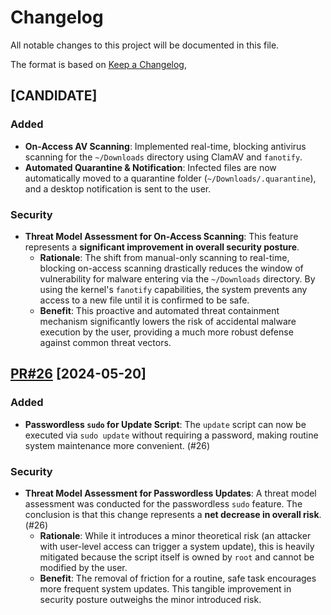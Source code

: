 # Changelog

All notable changes to this project will be documented in this file.

The format is based on [Keep a Changelog](https://keepachangelog.com/en/1.0.0/),

## [CANDIDATE]

### Added

-   **On-Access AV Scanning**: Implemented real-time, blocking antivirus scanning for the `~/Downloads` directory using ClamAV and `fanotify`.
-   **Automated Quarantine & Notification**: Infected files are now automatically moved to a quarantine folder (`~/Downloads/.quarantine`), and a desktop notification is sent to the user.

### Security

-   **Threat Model Assessment for On-Access Scanning**: This feature represents a **significant improvement in overall security posture**.
    -   **Rationale**: The shift from manual-only scanning to real-time, blocking on-access scanning drastically reduces the window of vulnerability for malware entering via the `~/Downloads` directory. By using the kernel's `fanotify` capabilities, the system prevents any access to a new file until it is confirmed to be safe.
    -   **Benefit**: This proactive and automated threat containment mechanism significantly lowers the risk of accidental malware execution by the user, providing a much more robust defense against common threat vectors.

## [PR#26](https://github.com/brabster/xubuntu-workstation/pull/26) [2024-05-20]

### Added

-   **Passwordless `sudo` for Update Script**: The `update` script can now be executed via `sudo update` without requiring a password, making routine system maintenance more convenient. (#26)

### Security

-   **Threat Model Assessment for Passwordless Updates**: A threat model assessment was conducted for the passwordless `sudo` feature. The conclusion is that this change represents a **net decrease in overall risk**. (#26)
    -   **Rationale**: While it introduces a minor theoretical risk (an attacker with user-level access can trigger a system update), this is heavily mitigated because the script itself is owned by `root` and cannot be modified by the user.
    -   **Benefit**: The removal of friction for a routine, safe task encourages more frequent system updates. This tangible improvement in security posture outweighs the minor introduced risk.